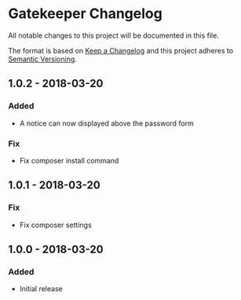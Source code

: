 # Gatekeeper Changelog

All notable changes to this project will be documented in this file.

The format is based on [Keep a Changelog](http://keepachangelog.com/) and this project adheres to [Semantic Versioning](http://semver.org/).

## 1.0.2 - 2018-03-20
### Added
- A notice can now displayed above the password form

### Fix
- Fix composer install command

## 1.0.1 - 2018-03-20
### Fix
- Fix composer settings

## 1.0.0 - 2018-03-20
### Added
- Initial release
